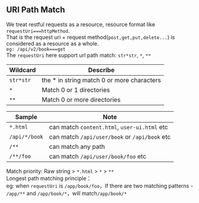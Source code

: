 ## URI Path Match    
We treat restful requests as a resource, resource format like `requestUri===httpMethod`.   
That is the request uri + request method(`post,get,put,delete...`) is considered as a resource as a whole.  
`eg: /api/v2/book===get`    
The `requestUri` here support url path match: `str*str`, `*`, `**`     

| Wildcard                   | Describe   |           
| ---                        | ---        |       
| `str*str`                    | the * in string match 0 or more characters  |
| `*`                          | Match 0 or 1 directories                    |
| `**`                         | Match 0 or more directories                 |    


| Sample                      | Note  |
| ---                         | ---   |
| `*.html`                    | can match `content.html`, `user-ui.html` etc    |
| `/api/*/book`               | can match `/api/user/book` or `/api/book` etc   |
| `/**`                       | can match any path                              |
| `/**/foo`                   | can match `/api/user/book/foo` etc              |    


Match priority: Raw string > `*.html` > `*` > `**`  
Longest path matching principle：  
eg: when `requestUri` is `/app/book/foo`，If there are two matching patterns - `/app/**` and `/app/book/*`，will match`/app/book/*`  